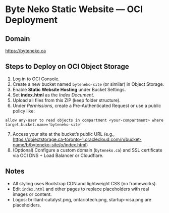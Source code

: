 # Byte Neko Static Website — OCI Deployment

## Domain
https://byteneko.ca

## Steps to Deploy on OCI Object Storage
1. Log in to OCI Console.
2. Create a new bucket named `byteneko-site` (or similar) in Object Storage.
3. Enable **Static Website Hosting** under Bucket Settings.
4. Set **index.html** as the *Index Document*.
5. Upload all files from this ZIP (keep folder structure).
6. Under *Permissions*, create a Pre-Authenticated Request or use a public policy like:

```
allow any-user to read objects in compartment <your-compartment> where target.bucket.name='byteneko-site'
```

7. Access your site at the bucket’s public URL (e.g., https://objectstorage.ca-toronto-1.oraclecloud.com/n/bucket-name/b/byteneko-site/o/index.html)
8. (Optional) Configure a custom domain (`byteneko.ca`) and SSL certificate via OCI DNS + Load Balancer or Cloudflare.

## Notes
- All styling uses Bootstrap CDN and lightweight CSS (no frameworks).
- Edit `index.html` and other pages to replace placeholders with real images or content.
- Logos: brilliant-catalyst.png, ontariotech.png, startup-visa.png are placeholders.
